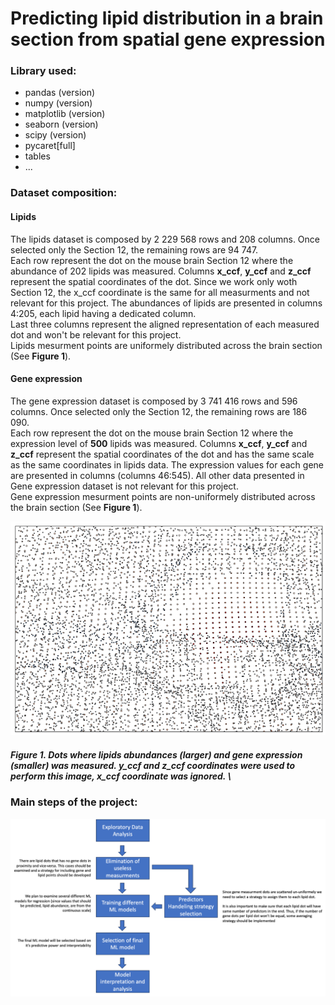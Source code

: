 # Predicting lipid distribution in a brain section from spatial gene expression

### Library used:
- pandas (version)
- numpy (version)
- matplotlib (version)
- seaborn (version)
- scipy (version)
- pycaret[full]
- tables
- ...

### Dataset composition:
#### Lipids
The lipids dataset is composed by 2 229 568 rows and 208 columns. Once selected only the Section 12, the remaining rows are 94 747. \
Each row represent the dot on the mouse brain Section 12 where the abundance of 202 lipids was measured. Columns **x_ccf**, **y_ccf** and **z_ccf** represent the spatial coordinates of the dot. Since we work only woth Section 12, the x_ccf coordinate is the same for all measurments and not relevant for this project. The abundances of lipids are presented in columns 4:205, each lipid having a dedicated column. \
Last three columns represent the aligned representation of each measured dot and won't be relevant for this project. \
Lipids mesurment points are uniformely distributed across the brain section (See **Figure 1**).

#### Gene expression 
The gene expression dataset is composed by 3 741 416 rows and 596 columns. Once selected only the Section 12, the remaining rows are 186 090. \
Each row represent the dot on the mouse brain Section 12 where the expression level of **500** lipids was measured. Columns **x_ccf**, **y_ccf** and **z_ccf** represent the spatial coordinates of the dot and has the same scale as the same coordinates in lipids data.
The expression values for each gene are presented in columns (columns 46:545). All other data presented in Gene expression dataset is not relevant for this project. \
Gene expression mesurment points are non-uniformely distributed across the brain section (See **Figure 1**). 

![alt text](1.png)
##### Figure 1. Dots where lipids abundances (larger) and gene expression (smaller) was measured. **y_ccf** and **z_ccf** coordinates were used to perform this image, **x_ccf** coordinate was ignored. \
 

### Main steps of the project:
![alt text](2.png)





